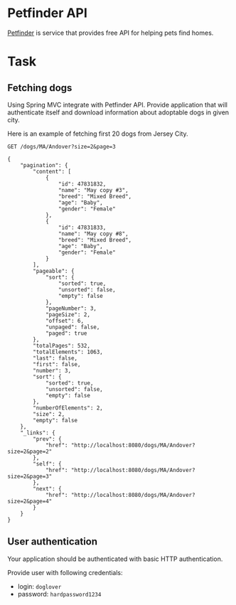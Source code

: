 # Petfinder API

[Petfinder](https://www.petfinder.com/developers/v2/docs/) is service that provides free API for helping pets find homes.

# Task

## Fetching dogs

Using Spring MVC integrate with Petfinder API. Provide application that will authenticate itself and download information about adoptable dogs in given city.

Here is an example of fetching first 20 dogs from Jersey City.

```
GET /dogs/MA/Andover?size=2&page=3

{
    "pagination": {
        "content": [
            {
                "id": 47831832,
                "name": "May copy #3",
                "breed": "Mixed Breed",
                "age": "Baby",
                "gender": "Female"
            },
            {
                "id": 47831833,
                "name": "May copy #8",
                "breed": "Mixed Breed",
                "age": "Baby",
                "gender": "Female"
            }
        ],
        "pageable": {
            "sort": {
                "sorted": true,
                "unsorted": false,
                "empty": false
            },
            "pageNumber": 3,
            "pageSize": 2,
            "offset": 6,
            "unpaged": false,
            "paged": true
        },
        "totalPages": 532,
        "totalElements": 1063,
        "last": false,
        "first": false,
        "number": 3,
        "sort": {
            "sorted": true,
            "unsorted": false,
            "empty": false
        },
        "numberOfElements": 2,
        "size": 2,
        "empty": false
    },
    "_links": {
        "prev": {
            "href": "http://localhost:8080/dogs/MA/Andover?size=2&page=2"
        },
        "self": {
            "href": "http://localhost:8080/dogs/MA/Andover?size=2&page=3"
        },
        "next": {
            "href": "http://localhost:8080/dogs/MA/Andover?size=2&page=4"
        }
    }
}
```

## User authentication

Your application should be authenticated with basic HTTP authentication. 

Provide user with following credentials:
- login: `doglover`
- password: `hardpassword1234`
